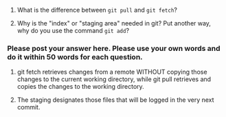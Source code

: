 1. What is the difference between `git pull` and `git fetch`?

2. Why is the "index" or "staging area" needed in git? Put another way, why do you use the command `git add`?

### Please post your answer here. Please use your own words and do it within 50 words for each question.


1)  git fetch retrieves changes from a remote WITHOUT copying those changes to the current working directory, while git pull retrieves and copies the 
    changes to the working directory.


2)  The staging designates those files that will be logged in the very next commit.
